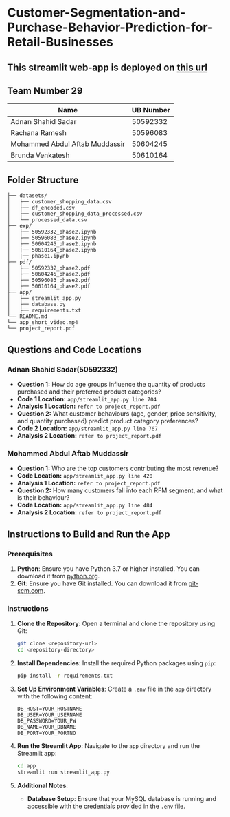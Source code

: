 # Customer-Segmentation-and-Purchase-Behavior-Prediction-for-Retail-Businesses

## This streamlit web-app is deployed on [this url](https://customer-insight-engine.streamlit.app/)

## Team Number 29

| Name                           | UB Number |
| ------------------------------ | --------- |
| Adnan Shahid Sadar             | 50592332  |
| Rachana Ramesh                 | 50596083  |
| Mohammed Abdul Aftab Muddassir | 50604245  |
| Brunda Venkatesh               | 50610164  |

## Folder Structure

```
├── datasets/
│   ├── customer_shopping_data.csv
│   ├── df_encoded.csv
│   ├── customer_shopping_data_processed.csv
│   └── processed_data.csv
├── exp/
│   ├── 50592332_phase2.ipynb
│   ├── 50596083_phase2.ipynb
│   ├── 50604245_phase2.ipynb
│   |── 50610164_phase2.ipynb
│   |── phase1.ipynb
├── pdf/
│   ├── 50592332_phase2.pdf
│   ├── 50604245_phase2.pdf
│   ├── 50596083_phase2.pdf
│   ├── 50610164_phase2.pdf
├── app/
│   ├── streamlit_app.py
│   ├── database.py
│   ├── requirements.txt
└── README.md
└── app_short_video.mp4
└── project_report.pdf
```

## Questions and Code Locations

### Adnan Shahid Sadar(50592332)

- **Question 1:** How do age groups influence the quantity of products purchased and their preferred product categories?
- **Code 1 Location:** `app/streamlit_app.py line 704`
- **Analysis 1 Location:** `refer to project_report.pdf`
- **Question 2:** What customer behaviours (age, gender, price sensitivity, and quantity purchased) predict product category preferences?
- **Code 2 Location:** `app/streamlit_app.py line 767`
- **Analysis 2 Location:** `refer to project_report.pdf`

### Mohammed Abdul Aftab Muddassir

- **Question 1:** Who are the top customers contributing the most revenue?
- **Code Location:** `app/streamlit_app.py line 420`
- **Analysis 1 Location:** `refer to project_report.pdf`
- **Question 2:** How many customers fall into each RFM segment, and what is their behaviour?
- **Code Location:** `app/streamlit_app.py line 484`
- **Analysis 2 Location:** `refer to project_report.pdf`

## Instructions to Build and Run the App

### Prerequisites

1. **Python**: Ensure you have Python 3.7 or higher installed. You can download it from [python.org](https://www.python.org/downloads/).
2. **Git**: Ensure you have Git installed. You can download it from [git-scm.com](https://git-scm.com/downloads).

### Instructions

1. **Clone the Repository**:
   Open a terminal and clone the repository using Git:

   ```sh
   git clone <repository-url>
   cd <repository-directory>
   ```

2. **Install Dependencies**:
   Install the required Python packages using `pip`:

   ```sh
   pip install -r requirements.txt
   ```

3. **Set Up Environment Variables**:
   Create a `.env` file in the `app` directory with the following content:

   ```env
   DB_HOST=YOUR_HOSTNAME
   DB_USER=YOUR_USERNAME
   DB_PASSWORD=YOUR_PW
   DB_NAME=YOUR_DBNAME
   DB_PORT=YOUR_PORTNO
   ```

4. **Run the Streamlit App**:
   Navigate to the `app` directory and run the Streamlit app:

   ```sh
   cd app
   streamlit run streamlit_app.py
   ```

5. **Additional Notes**:
   - **Database Setup**: Ensure that your MySQL database is running and accessible with the credentials provided in the `.env` file.
